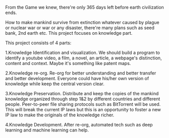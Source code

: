 From the Game <Plague Inc.> we knew, there're only 365 days left before earth civilization ends.

How to make mankind survive from extinction whatever caused by plague or nuclear war or war or any disaster, there're many plans such as seed bank, 2nd earth etc. This project focuses on knowledge part.

This project consists of 4 parts:

1.Knowledge Identification and visualization. We should build a program to identify a youtube video, a film, a novel, an article, a webpage's distinction, content and context. Maybe it's something like patent maps.

2.Knowledge re-org. Re-org for better understanding and better transfer and better development. Everyone could have his/her own version of knowledge while keep the central version clear.

3.Knowledge Preservation. Distribute and keep the copies of the mankind knowledge organized through step 1&2 by different countries and different people. Peer-to-peer file sharing protocols such as BitTorrent will be used. This will break the current IP laws but this is an opportunity to foster a new IP law to make the originals of the knowledge richer.

4.Knowledge Development. After re-org, automated tech such as deep learning and machine learning can help.